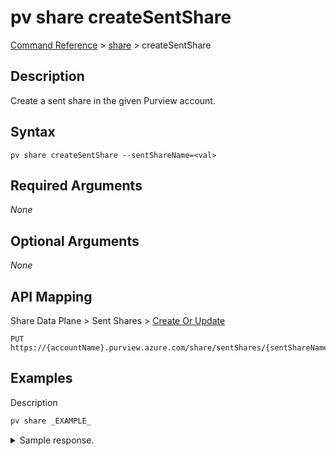 # pv share createSentShare
[Command Reference](../../../README.md#command-reference) > [share](./main.md) > createSentShare

## Description
Create a sent share in the given Purview account.

## Syntax
```
pv share createSentShare --sentShareName=<val>
```

## Required Arguments
*None*

## Optional Arguments
*None*

## API Mapping
Share Data Plane > Sent Shares > [Create Or Update](https://docs.microsoft.com/en-us/rest/api/purview/sharedataplane/sent-shares/create-or-update)
```
PUT https://{accountName}.purview.azure.com/share/sentShares/{sentShareName}
```

## Examples
Description
```powershell
pv share _EXAMPLE_
```


<details><summary>Sample response.</summary>
<p>

```json
{
    "key": "value"
}
```
</p>
</details>
